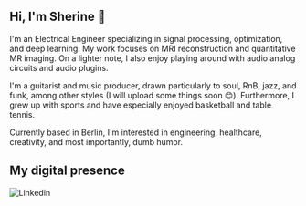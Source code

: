 ##  Hi, I'm Sherine 👋

I'm an Electrical Engineer specializing in signal processing, optimization, and deep learning. My work focuses on MRI reconstruction and quantitative MR imaging. On a lighter note, I also enjoy playing around with audio analog circuits and audio plugins.

I'm a guitarist and music producer, drawn particularly to soul, RnB, jazz, and funk, among other styles (I will upload some things soon 😊). Furthermore, I grew up with sports and have especially enjoyed basketball and table tennis.

Currently based in Berlin, I'm interested in engineering, healthcare, creativity, and most importantly, dumb humor.

## My digital presence
![Linkedin](https://img.shields.io/badge/linkedin-%230077B5.svg?style=for-the-badge&logo=linkedin&logoColor=white)
